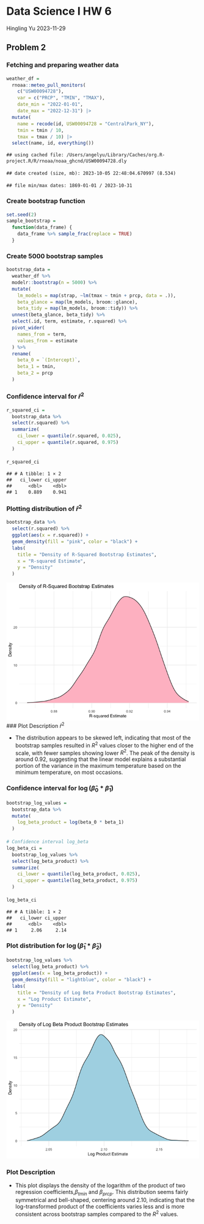 Data Science I HW 6
================
Hingling Yu
2023-11-29

## Problem 2

### Fetching and preparing weather data

``` r
weather_df = 
  rnoaa::meteo_pull_monitors(
    c("USW00094728"),
    var = c("PRCP", "TMIN", "TMAX"), 
    date_min = "2022-01-01",
    date_max = "2022-12-31") |>
  mutate(
    name = recode(id, USW00094728 = "CentralPark_NY"),
    tmin = tmin / 10,
    tmax = tmax / 10) |>
  select(name, id, everything())
```

    ## using cached file: /Users/angelyu/Library/Caches/org.R-project.R/R/rnoaa/noaa_ghcnd/USW00094728.dly

    ## date created (size, mb): 2023-10-05 22:48:04.670997 (8.534)

    ## file min/max dates: 1869-01-01 / 2023-10-31

### Create bootstrap function

``` r
set.seed(2)
sample_bootstrap = 
  function(data_frame) {
    data_frame %>% sample_frac(replace = TRUE)
  }
```

### Create 5000 bootstrap samples

``` r
bootstrap_data = 
  weather_df %>%  
  modelr::bootstrap(n = 5000) %>% 
  mutate(
    lm_models = map(strap, ~lm(tmax ~ tmin + prcp, data = .)),
    beta_glance = map(lm_models, broom::glance),
    beta_tidy = map(lm_models, broom::tidy)) %>% 
  unnest(beta_glance, beta_tidy) %>% 
  select(.id, term, estimate, r.squared) %>% 
  pivot_wider(
    names_from = term, 
    values_from = estimate
  ) %>% 
  rename(
    beta_0 = `(Intercept)`,
    beta_1 = tmin,
    beta_2 = prcp
  )
```

### Confidence interval for $\hat{r}^2$

``` r
r_squared_ci = 
  bootstrap_data %>%
  select(r.squared) %>%
  summarize(
    ci_lower = quantile(r.squared, 0.025),
    ci_upper = quantile(r.squared, 0.975)
  )

r_squared_ci
```

    ## # A tibble: 1 × 2
    ##   ci_lower ci_upper
    ##      <dbl>    <dbl>
    ## 1    0.889    0.941

### Plotting distribution of $\hat{r}^2$

``` r
bootstrap_data %>%
  select(r.squared) %>%
  ggplot(aes(x = r.squared)) + 
  geom_density(fill = "pink", color = "black") + 
  labs(
    title = "Density of R-Squared Bootstrap Estimates",
    x = "R-squared Estimate",
    y = "Density"
  )
```

![](p8105_hw6_ay2600_files/figure-gfm/unnamed-chunk-5-1.png)<!-- -->
\### Plot Description $\hat{r}^2$

- The distribution appears to be skewed left, indicating that most of
  the bootstrap samples resulted in $R^2$ values closer to the higher
  end of the scale, with fewer samples showing lower $R^2$. The peak of
  the density is around 0.92, suggesting that the linear model explains
  a substantial portion of the variance in the maximum temperature based
  on the minimum temperature, on most occasions.

### Confidence interval for $\log(\hat{\beta}_0 \ast \hat{\beta}_1)$

``` r
bootstrap_log_values = 
  bootstrap_data %>% 
  mutate(
    log_beta_product = log(beta_0 * beta_1)
  )

# Confidence interval log_beta
log_beta_ci = 
  bootstrap_log_values %>%
  select(log_beta_product) %>% 
  summarize(
    ci_lower = quantile(log_beta_product, 0.025),
    ci_upper = quantile(log_beta_product, 0.975)
  )

log_beta_ci
```

    ## # A tibble: 1 × 2
    ##   ci_lower ci_upper
    ##      <dbl>    <dbl>
    ## 1     2.06     2.14

### Plot distribution for $\log(\hat{\beta}_1 \ast \hat{\beta}_2)$

``` r
bootstrap_log_values %>%
  select(log_beta_product) %>%
  ggplot(aes(x = log_beta_product)) + 
  geom_density(fill = "lightblue", color = "black") + 
  labs(
    title = "Density of Log Beta Product Bootstrap Estimates",
    x = "Log Product Estimate",
    y = "Density"
  )
```

![](p8105_hw6_ay2600_files/figure-gfm/unnamed-chunk-7-1.png)<!-- -->

### Plot Description

- This plot displays the density of the logarithm of the product of two
  regression coefficients,$\beta_{tmin}$ and $\beta_{prcp}$. This
  distribution seems fairly symmetrical and bell-shaped, centering
  around 2.10, indicating that the log-transformed product of the
  coefficients varies less and is more consistent across bootstrap
  samples compared to the $R^2$ values.
